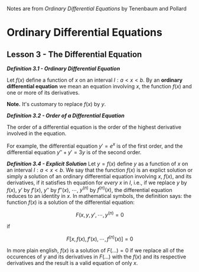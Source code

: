 Notes are from *Ordinary Differential Equations* by Tenenbaum and Pollard

# Ordinary Differential Equations

## Lesson 3 - The Differential Equation

***Definition 3.1 - Ordinary Differential Equation***

Let $f(x)$ define a function of $x$ on an interval $I: a < x < b$. By an **ordinary differential equation** we mean an equation involving $x$, the function $f(x)$ and one or more of its derivatives.

**Note.** It's customary to replace $f(x)$ by $y$.

***Definition 3.2 - Order of a Differential Equation***

The order of a differential equation is the order of the highest derivative involved in the equation.

For example, the differential equation $y' = e^x$ is of the first order, and the differential equation $y'' + y' = 3y$ is  of the second order.

***Definition 3.4 - Explicit Solution***
Let $y = f(x)$ define $y$ as a function of $x$ on an interval $I: a < x < b$. We say that the function $f(x)$ is an explict solution or simply a solution of an ordinary differential equation involving $x$, $f(x)$, and its derivatives, if it satisfies th equation for *every* $x$ in $I$, i.e., if we replace $y$ by $f(x)$, $y'$ by $f'(x)$, $y''$ by $f''(x)$, $\cdots$, $y^{(n)}$ by $f^{(n)}(x)$, the differential equation reduces to an identity in $x$. In mathematical symbols, the definition says: the function $f(x)$ is a solution of the differential equation:

$$F(x,y,y',\cdots,y^{(n)} = 0$$

if 

$$F[x,f(x),f'(x),\cdots,f^{(n)}(x)] = 0$$

In more plain english, $f(x)$ is a solution of $F(\ldots) = 0$ if we replace all of the occurences of $y$ and its derivatives in $F(...)$ with the $f(x)$ and its respective derivatives and the result is a valid equation of only $x$.
